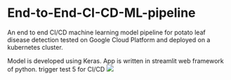 # End-to-End-CI-CD-ML-pipeline
An end to end CI/CD machine learning model pipeline for potato leaf disease detection tested on Google Cloud Platform and deployed on a kubernetes cluster. 

Model is developed using Keras. App is written in streamlit web framework of python. 
trigger test 5 for CI/CD
![](https://user-images.githubusercontent.com/59806488/189218213-0baacad6-9303-482d-b7c9-f8a185900326.png)
